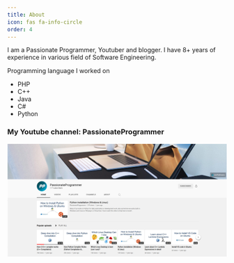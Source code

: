 ```yaml
---
title: About
icon: fas fa-info-circle
order: 4
---
```


I am a Passionate Programmer, Youtuber and blogger. I have 8+ years of experience in various field of Software Engineering. 

Programming language I worked on 
- PHP
- C++
- Java
- C#
- Python


### My Youtube channel: PassionateProgrammer

[![PassionateProgrammer](/assets/images/pp.png)](https://www.youtube.com/channel/UCufk7vWv3shCqDVvVJN3Taw)